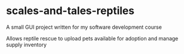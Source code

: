 # scales-and-tales-reptiles
A small GUI project written for my software development course

Allows reptile rescue to upload pets available for adoption and
manage supply inventory
